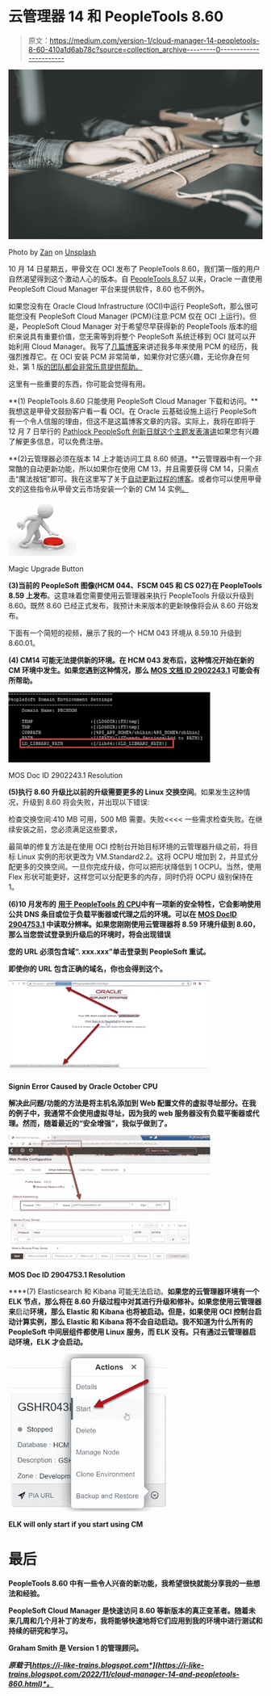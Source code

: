 # 云管理器 14 和 PeopleTools 8.60

> 原文：<https://medium.com/version-1/cloud-manager-14-peopletools-8-60-410a1d6ab78c?source=collection_archive---------0----------------------->

![](img/1e93bfbb78c0c99cc6e3d4fbaa5ea409.png)

Photo by [Zan](https://unsplash.com/@zanilic?utm_source=unsplash&utm_medium=referral&utm_content=creditCopyText) on [Unsplash](https://unsplash.com/s/photos/software?utm_source=unsplash&utm_medium=referral&utm_content=creditCopyText)

10 月 14 日星期五，甲骨文在 OCI 发布了 PeopleTools 8.60，我们第一版的用户自然渴望得到这个激动人心的版本。自 [PeopleTools 8.57](https://blogs.oracle.com/peoplesoft/post/peopletools-857-is-now-available-to-download-to-your-site) 以来，Oracle 一直使用 PeopleSoft Cloud Manager 平台来提供软件，8.60 也不例外。

如果您没有在 Oracle Cloud Infrastructure (OCI)中运行 PeopleSoft，那么很可能您没有 PeopleSoft Cloud Manager (PCM)(注意:PCM 仅在 OCI 上运行)。但是，PeopleSoft Cloud Manager 对于希望尽早获得新的 PeopleTools 版本的组织来说具有重要价值，您无需等到将整个 PeopleSoft 系统迁移到 OCI 就可以开始利用 Cloud Manager。我写了[几篇博客](https://i-like-trains.blogspot.com/search/label/Cloud%20Manager)来讲述我多年来使用 PCM 的经历，我强烈推荐它。在 OCI 安装 PCM 非常简单，如果你对它感兴趣，无论你身在何处，第 1 版[的团队都会非常乐意提供帮助。](https://www.version1.com/erp-pps-peoplesoft-cloud-hosting/)

这里有一些重要的东西，你可能会觉得有用。

**(1) PeopleTools 8.60 只能使用 PeopleSoft Cloud Manager 下载和访问。**我想这是甲骨文鼓励客户看一看 OCI。在 Oracle 云基础设施上运行 PeopleSoft 有一个令人信服的理由，但这不是这篇博客文章的内容。实际上，我将在即将于 12 月 7 日举行的 [Pathlock PeopleSoft 创新日就这个主题发表演讲](https://get.pathlock.com/webinar-10-reasons-why-oci-creates-real-value-for-peoplesoft-clients)如果您有兴趣了解更多信息，可以免费注册。

**(2)云管理器必须在版本 14 上才能访问工具 8.60 频道。**云管理器中有一个非常酷的自动更新功能，所以如果你在使用 CM 13，并且需要获得 CM 14，只需点击“魔法按钮”即可。我在这里写了关于[自动更新过程的博客](https://i-like-trains.blogspot.com/2021/12/peoplesoft-cloud-manager-13.html)。或者你可以使用甲骨文的这些指令从甲骨文云市场安装一个新的 CM 14 实例[。](https://docs.oracle.com/en/applications/peoplesoft/cloud-manager/index.html#InstallationTutorials)

![](img/d30012ddfab3f9d418cc7e626ef431a7.png)

Magic Upgrade Button

**(3)当前的 PeopleSoft 图像(HCM 044、FSCM 045 和 CS 027)在 PeopleTools 8.59 上发布**。这意味着您需要使用云管理器来执行 PeopleTools 升级以升级到 8.60。既然 8.60 已经正式发布，我预计未来版本的更新映像将会从 8.60 开始发布。

下面有一个简短的视频，展示了我的一个 HCM 043 环境从 8.59.10 升级到 8.60.01。

**(4) CM14 可能无法提供新的环境。在 HCM 043 发布后，这种情况开始在新的 CM 环境中发生。如果您遇到这种情况，那么 [MOS 文档 ID 2902243.1](https://support.oracle.com/epmos/faces/DocContentDisplay?id=2902243.1) 可能会有所帮助。**

![](img/fb0c33b5a6f6fd5cad18bd2bc559f9ed.png)

MOS Doc ID 2902243.1 Resolution

**(5)执行 8.60 升级比以前的升级需要更多的 Linux 交换空间**。如果发生这种情况，升级到 8.60 将会失败，并出现以下错误:

检查交换空间:410 MB 可用，500 MB 需要。失败<<<<
一些需求检查失败。在继续安装之前，您必须满足这些要求，

最简单的修复方法是在使用 OCI 控制台开始目标环境的云管理器升级之前，将目标 Linux 实例的形状更改为 VM.Standard2.2。这将 OCPU 增加到 2，并显式分配更多的交换空间。一旦你完成升级，你可以把形状降低到 1 OCPU。当然，使用 Flex 形状可能更好，这样您可以分配更多的内存，同时仍将 OCPU 级别保持在 1。

**(6)10 月发布的** [**用于 PeopleTools 的 CPU**](https://www.oracle.com/security-alerts/cpuoct2022.html#AppendixPS)**中有一项新的安全特性，它会影响使用公共 DNS 条目或位于负载平衡器或代理之后的环境。可以在 [MOS DocID 2904753.1](https://support.oracle.com/epmos/faces/DocContentDisplay?id=2904753.1) 中读取分辨率。如果您刚刚使用云管理器将 8.59 环境升级到 8.60，那么当您尝试登录到升级后的环境时，将会出现错误**

**您的 URL 必须包含域“. xxx.xxx”单击登录到 PeopleSoft 重试。**

**即使你的 URL 包含正确的域名，你也会得到这个。**

**![](img/a6800b2597393d46a8c80046d9a21b4b.png)**

**Signin Error Caused by Oracle October CPU**

**解决此问题/功能的方法是将主机名添加到 Web 配置文件的虚拟寻址部分。在我的例子中，我通常不会使用虚拟寻址，因为我的 web 服务器没有负载平衡器或代理。然而，随着最近的“安全增强”，我似乎做到了。**

**![](img/77a228db7a46d26e05e7908401625949.png)**

**MOS Doc ID 2904753.1 Resolution**

****(7) Elasticsearch 和 Kibana 可能无法启动。**如果您的云管理器环境有一个 ELK 节点，那么将在 8.60 升级过程中对其进行升级和修补。如果您使用云管理器来**启动**环境，那么 Elastic 和 Kibana 也将被启动。但是，如果使用 OCI 控制台启动计算实例，那么 Elastic 和 Kibana 将不会自动启动。我不知道为什么所有的 PeopleSoft 中间层组件都使用 Linux 服务，而 ELK 没有。只有通过云管理器启动环境，ELK 才会启动。**

**![](img/c1092ee4ed2ae5e6aaf10cb56fad6422.png)**

**ELK will only start if you start using CM**

# **最后**

**PeopleTools 8.60 中有一些令人兴奋的新功能，我希望很快就能分享我的一些想法和经验。**

**PeopleSoft Cloud Manager 是快速访问 8.60 等新版本的真正变革者。随着未来几周和几个月补丁的发布，我将能够快速地将它们应用到我的环境中进行测试和持续的研究和学习。**

**Graham Smith 是 Version 1 的管理顾问。**

***原载于*[*https://i-like-trains.blogspot.com*](https://i-like-trains.blogspot.com/2022/11/cloud-manager-14-and-peopletools-860.html)*。***
